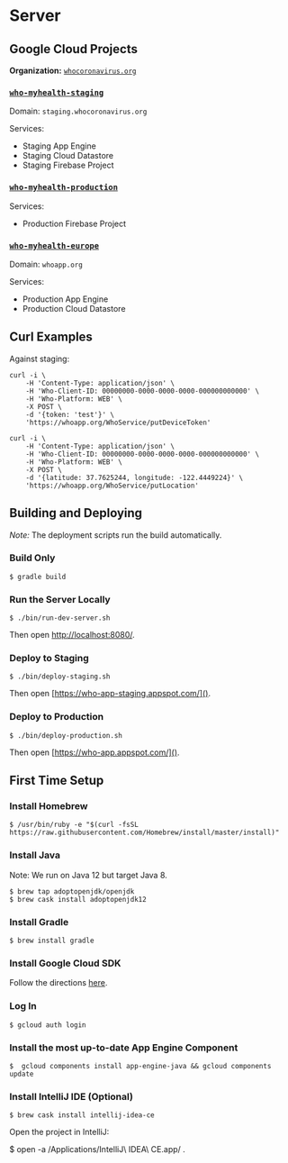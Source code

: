 # Server

## Google Cloud Projects

**Organization:** [`whocoronavirus.org`](https://console.cloud.google.com/iam-admin/settings?organizationId=532343229286)

### [`who-myhealth-staging`](https://console.cloud.google.com/home/dashboard?project=who-myhealth-staging)

Domain: `staging.whocoronavirus.org`

Services:

- Staging App Engine
- Staging Cloud Datastore
- Staging Firebase Project

### [`who-myhealth-production`](https://console.cloud.google.com/home/dashboard?project=who-myhealth-production)

Services:

- Production Firebase Project

### [`who-myhealth-europe`](https://console.cloud.google.com/home/dashboard?project=who-myhealth-europe)

Domain: `whoapp.org`

Services:

- Production App Engine
- Production Cloud Datastore

## Curl Examples

Against staging:

```
curl -i \
	-H 'Content-Type: application/json' \
	-H 'Who-Client-ID: 00000000-0000-0000-0000-000000000000' \
	-H 'Who-Platform: WEB' \
	-X POST \
	-d '{token: 'test'}' \
	'https://whoapp.org/WhoService/putDeviceToken'

curl -i \
	-H 'Content-Type: application/json' \
	-H 'Who-Client-ID: 00000000-0000-0000-0000-000000000000' \
	-H 'Who-Platform: WEB' \
	-X POST \
	-d '{latitude: 37.7625244, longitude: -122.4449224}' \
	'https://whoapp.org/WhoService/putLocation'
```

## Building and Deploying

_Note:_ The deployment scripts run the build automatically.

### Build Only

    $ gradle build

### Run the Server Locally

    $ ./bin/run-dev-server.sh

Then open [http://localhost:8080/]().

### Deploy to Staging

    $ ./bin/deploy-staging.sh

Then open [https://who-app-staging.appspot.com/]().

### Deploy to Production

    $ ./bin/deploy-production.sh

Then open [https://who-app.appspot.com/]().

## First Time Setup

### Install Homebrew

    $ /usr/bin/ruby -e "$(curl -fsSL https://raw.githubusercontent.com/Homebrew/install/master/install)"

### Install Java

Note: We run on Java 12 but target Java 8.

    $ brew tap adoptopenjdk/openjdk
    $ brew cask install adoptopenjdk12

### Install Gradle

    $ brew install gradle

### Install Google Cloud SDK

Follow the directions [here](https://cloud.google.com/sdk/?hl=en_US).

### Log In

    $ gcloud auth login

### Install the most up-to-date App Engine Component

    $  gcloud components install app-engine-java && gcloud components update

### Install IntelliJ IDE (Optional)

    $ brew cask install intellij-idea-ce

Open the project in IntelliJ:

\$ open -a /Applications/IntelliJ\ IDEA\ CE.app/ .
